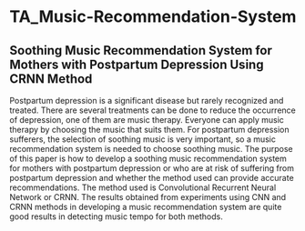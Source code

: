 # TA_Music-Recommendation-System

## Soothing Music Recommendation System for Mothers with Postpartum Depression Using CRNN Method

Postpartum depression is a significant disease but rarely recognized and treated. There are several treatments can be done to reduce the occurrence of depression, one of them are music therapy. Everyone can apply music therapy by choosing 
the music that suits them. For postpartum depression sufferers, the selection of soothing music is very important, so a music recommendation system is needed to choose soothing music. The purpose of this paper is how to develop a soothing 
music recommendation system for mothers with postpartum depression or who are at risk of suffering from postpartum depression and whether the method used can provide accurate recommendations. The method used is Convolutional Recurrent Neural 
Network or CRNN. The results obtained from experiments using CNN and CRNN methods in developing a music recommendation system are quite good results in detecting music tempo for both methods.
